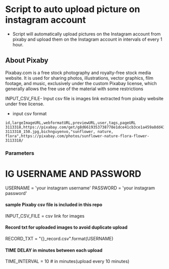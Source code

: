 # Script to auto upload picture on instagram account 

- Script will automatically upload pictures on the Instagram account from pixaby and upload them on the Instagram account in intervals of every 1 hour.

## About Pixaby  
Pixabay.com is a free stock photography and royalty-free stock media website. It is used for sharing photos, illustrations, vector graphics, film footage, and music, exclusively under the custom Pixabay license, which generally allows the free use of the material with some restrictions


INPUT_CSV_FILE- Input csv file is images link extracted from pixaby website under free license.

- input csv format

```csv
id,largeImageURL,webformatURL,previewURL,user,tags,pageURL
3113318,https://pixabay.com/get/g8d6619353738778e1dce41cb3ce1a459a8dd43d4ffca236e0c1a1ff7963149e506635cc811362e20631f5a2830819107a9cec3b0db1b34a7b09c45975a6a4c8b_1280.jpg,https://pixabay.com/get/gf577f4d05313461ecdeb5a68c36a42dc380f7de62e82af930b65069bde66671006acf323f771c9af372d11c3f9ed2a8c61d596c4e5ce3a290b1361d9ff7fd03a_640.jpg,https://cdn.pixabay.com/photo/2018/01/28/11/24/sunflower-3113318_150.jpg,bichnguyenvo,"sunflower, nature, flora",https://pixabay.com/photos/sunflower-nature-flora-flower-3113318/
```

### Parameters

# IG USERNAME AND PASSWORD
USERNAME = 'your instagram username'
PASSWORD = 'your instagram password'

#### sample Pixaby csv file is included in this repo
INPUT_CSV_FILE = csv link for images


#### Record txt for uploaded images to avoid duplicate upload
RECORD_TXT = "{}_record.csv".format(USERNAME)

#### TIME DELAY in minutes between each upload
TIME_INTERVAL =  10 # in minutes(upload every 10 minutes)

